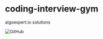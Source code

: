 # coding-interview-gym
algoexpert.io solutions

![GitHub](https://img.shields.io/github/license/ymaniz09/coding-interview-gym)